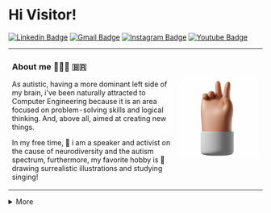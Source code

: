 
<h1 align="left">Hi Visitor!</h1>

[![Linkedin Badge](https://img.shields.io/badge/-LinkedIn-456EBF?style=flat-square&logo=Linkedin&logoColor=white&link=https://www.linkedin.com/in/anajuliabit/)](https://www.linkedin.com/in/jo%C3%A3o-victor-ipiraj%C3%A1-4450091bb/)
[![Gmail Badge](https://img.shields.io/badge/-Gmail-CA4A53?style=flat-square&logo=Gmail&logoColor=white&link=mailto:anajuliabit@gmail.com)](mailto:joaovictorpiraja@gmail.com)
[![Instagram Badge](https://img.shields.io/badge/-Instagram-F29C6B?style=flat-square&logo=Instagram&logoColor=white&link=https://www.instagram.com/anajuliabit/)](https://www.instagram.com/joaoipiraja/)
[![Youtube Badge](https://img.shields.io/badge/YouTube-FA254B?style=flat-square&logo=youtube&logoColor=white)](https://www.youtube.com/channel/UC91ApSF7BGsnC2aGT5UfwoA)

<table border="0">
  <tr>
    <td>
    <h3> About me 👨🏽‍💻 🇧🇷 </h3>
<p> As autistic, having a more dominant left side of my brain, i've been naturally attracted to Computer Engineering because it is an area focused on problem-solving skills and logical thinking. And, above all, aimed at creating new things.</p> 
<p>In my free time, 🎤 i am a speaker and activist on the cause of neurodiversity and the autism spectrum, furthermore, my favorite hobby is 🎨 drawing surrealistic illustrations and studying singing!</p>
    </td>
    <td>
    <img src="/1024-1024.png" width="">
    </td>
  </tr>
</table>

<details>
  <summary> More </summary>
  <img src="https://github-readme-stats.vercel.app/api/top-langs/?username=joaoipiraja&layout=compact&bg_color=ffffff&text_color=4D71C1&title_color=456EBF">
</details>
<br/>
